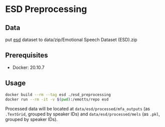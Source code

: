 # ESD Preprocessing

## Data

put [esd](https://drive.google.com/file/d/1scuFwqh8s7KIYAfZW1Eu6088ZAK2SI-v/view) dataset to data/zip/Emotional Speech Dataset (ESD).zip 

## Prerequisites

* Docker: 20.10.7

## Usage

```bash
docker build --rm --tag esd ./esd_preprocessing
docker run --rm -it -v $(pwd):/emotts/repo esd
```

Processed data will be located at `data/esd/processed/mfa_outputs` (as `.TextGrid`, grouped by speaker IDs) and `data/esd/processed/mels` (as `.pkl`, grouped by speaker IDs).